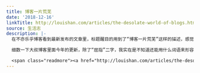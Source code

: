 ```yaml
---
title: 博客一片荒芜
date: '2018-12-16'
linkTitle: http://louishan.com/articles/the-desolate-world-of-blogs.html
source: 生活志
description: |-
  在不亦乐乎博客看到最新发布的文章里，标题醒目的用到了“博客一片荒芜”这样的描述，感觉瞬间被暴击伤害10000点，但是转眼间又觉得无比凄凉。

  细数一下大叔博客里面今年的更新，除了“屈指”二字，我实在是不知道还能用什么词语来形容。更为悲凉的是，即使是这屈指可数的更新里面，基本上也都是跑步记录、阅读笔记、读书计划这类每个月都在更新着的内容，博客作为生活记录的一个载体，已经忽略了生活的大部，仅仅被限制到了有限的内容当中。

  <span class="readmore"><a href="http://louishan.com/articles/the-desolate-world-of-blogs.html" title="博客一片荒芜">阅读全文——共720字</a></span>
---
```

